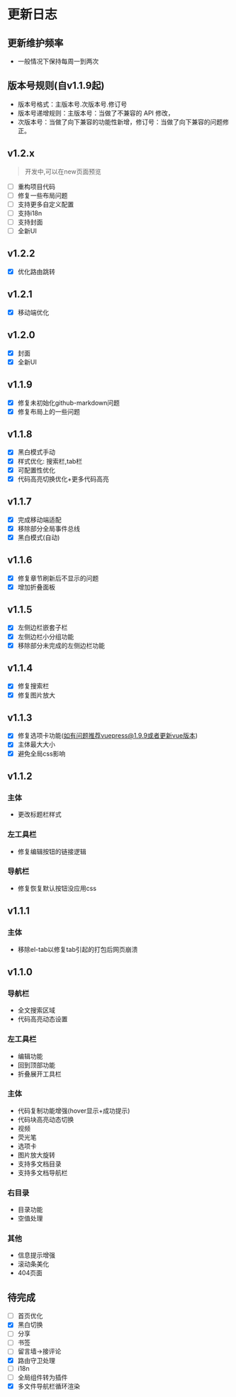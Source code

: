 # 更新日志
## 更新维护频率

- 一般情况下保持每周一到两次

## 版本号规则(自v1.1.9起)

- 版本号格式：主版本号.次版本号.修订号
- 版本号递增规则：主版本号：当做了不兼容的 API 修改，
- 次版本号：当做了向下兼容的功能性新增，修订号：当做了向下兼容的问题修正。

## v1.2.x
> 开发中,可以在new页面预览
- [ ] 重构项目代码
- [ ] 修复一些布局问题
- [ ] 支持更多自定义配置
- [ ] 支持i18n
- [ ] 支持封面
- [ ] 全新UI
## v1.2.2
- [x] 优化路由跳转
## v1.2.1
- [x] 移动端优化
## v1.2.0
- [x] 封面
- [x] 全新UI
## v1.1.9
- [x] 修复未初始化github-markdown问题
- [x] 修复布局上的一些问题 
## v1.1.8
- [x] 黑白模式手动
- [x] 样式优化: 搜索栏,tab栏
- [x] 可配置性优化
- [x] 代码高亮切换优化+更多代码高亮
## v1.1.7
- [x] 完成移动端适配
- [x] 移除部分全局事件总线
- [x] 黑白模式(自动)
## v1.1.6
- [x] 修复章节刷新后不显示的问题
- [x] 增加折叠面板 
## v1.1.5
- [x] 左侧边栏嵌套子栏
- [x] 左侧边栏小分组功能
- [x] 移除部分未完成的左侧边栏功能
## v1.1.4
- [x] 修复搜索栏
- [x] 修复图片放大

## v1.1.3
- [x] 修复选项卡功能(如有问题推荐vuepress@1.9.9或者更新vue版本)
- [x] 主体最大大小
- [x] 避免全局css影响
## v1.1.2
### 主体
- 更改标题栏样式
### 左工具栏
- 修复编辑按钮的链接逻辑
### 导航栏
- 修复恢复默认按钮没应用css
## v1.1.1
### 主体
- 移除el-tab以修复tab引起的打包后网页崩溃
## v1.1.0
### 导航栏
- 全文搜索区域
- 代码高亮动态设置
### 左工具栏
- 编辑功能
- 回到顶部功能
- 折叠展开工具栏
### 主体
- 代码复制功能增强(hover显示+成功提示)
- 代码块高亮动态切换
- 视频
- 荧光笔
- 选项卡
- 图片放大旋转
- 支持多文档目录
- 支持多文档导航栏
### 右目录
- 目录功能
- 空值处理
### 其他
- 信息提示增强
- 滚动条美化
- 404页面
## 待完成
- [ ] 首页优化
- [x] 黑白切换
- [ ] 分享
- [ ] 书签
- [ ] 留言墙->接评论
- [x] 路由守卫处理
- [ ] i18n
- [ ] 全局组件转为插件
- [x] 多文件导航栏循环渲染